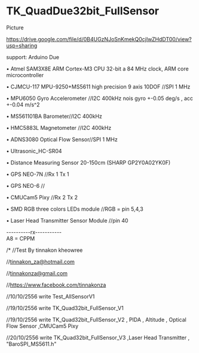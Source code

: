TK_QuadDue32bit_FullSensor
==========================
Picture

<picture> https://drive.google.com/file/d/0B4UGzNJoSnKmekQ0cjIwZHdDT00/view?usp=sharing <picture>

support:  Arduino Due

• Atmel SAM3X8E ARM Cortex-M3 CPU 32-bit a 84 MHz clock, ARM core microcontroller

• CJMCU-117 MPU-9250+MS5611 high precision 9 axis 10DOF //SPI 1 MHz 

• MPU6050 Gyro Accelerometer //I2C 400kHz nois gyro +-0.05 deg/s , acc +-0.04 m/s^2

• MS561101BA Barometer//I2C 400kHz

• HMC5883L Magnetometer //I2C 400kHz

• ADNS3080 Optical Flow Sensor//SPI 1 MHz 

• Ultrasonic_HC-SR04

• Distance Measuring Sensor 20-150cm (SHARP GP2Y0A02YK0F)

• GPS NEO-7N //Rx 1 Tx 1 

• GPS NEO-6 //

• CMUCam5 Pixy //Rx 2 Tx 2

• SMD RGB three colors LEDs module //RGB = pin 5,4,3

• Laser Head Transmitter Sensor Module //pin 40

----------rx-----------  
A8 = CPPM

/*
//Test By tinnakon kheowree

//tinnakon_za@hotmail.com

//tinnakonza@gmail.com

//https://www.facebook.com/tinnakonza

//10/10/2556    write Test_AllSensorV1

//19/10/2556    write TK_Quad32bit_FullSensor_V1

//19/10/2556    write TK_Quad32bit_FullSensor_V2  , PIDA ,  Altitude , Optical Flow Sensor ,CMUCam5 Pixy

//20/10/2556    write TK_Quad32bit_FullSensor_V3  ,Laser Head Transmitter , "BaroSPI_MS5611.h"
